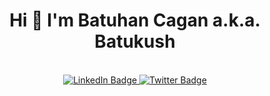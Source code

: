 <h1 align="center"> Hi 👋 I'm Batuhan Cagan a.k.a. Batukush </h1>
<br>
<div align="center">
  <a href="https://github.com/BatuhanCagan">
</div>

  <div id="badges" align = "center">
  <a href="[your-linkedin-URL](https://www.linkedin.com/in/batuhan-cagan/)">
    <img src="https://img.shields.io/badge/LinkedIn-blue?style=for-the-badge&logo=linkedin&logoColor=white" alt="LinkedIn Badge"/>
  </a>
  <a href="[your-twitter-URL](https://twitter.com/just_batu)">
    <img src="https://img.shields.io/badge/Twitter-blue?style=for-the-badge&logo=twitter&logoColor=white" alt="Twitter Badge"/>
  </a>
</div>
